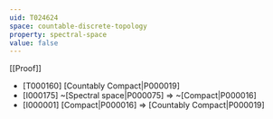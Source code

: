```yaml
---
uid: T024624
space: countable-discrete-topology
property: spectral-space
value: false
---
```

[[Proof]]

* [T000160] [Countably Compact|P000019]
* [I000175] ~[Spectral space|P000075] => ~[Compact|P000016]
* [I000001] [Compact|P000016] => [Countably Compact|P000019]


